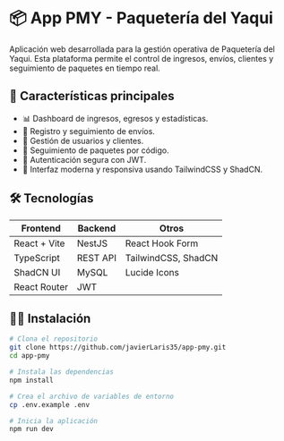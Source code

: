 # 📦 App PMY - Paquetería del Yaqui

Aplicación web desarrollada para la gestión operativa de Paquetería del Yaqui. Esta plataforma permite el control de ingresos, envíos, clientes y seguimiento de paquetes en tiempo real.

## 🚀 Características principales

- 📊 Dashboard de ingresos, egresos y estadísticas.
- 🧾 Registro y seguimiento de envíos.
- 👤 Gestión de usuarios y clientes.
- 📍 Seguimiento de paquetes por código.
- 🔐 Autenticación segura con JWT.
- 🎨 Interfaz moderna y responsiva usando TailwindCSS y ShadCN.

## 🛠️ Tecnologías

| Frontend           | Backend           | Otros                     |
|--------------------|-------------------|---------------------------|
| React + Vite       | NestJS            | React Hook Form           |
| TypeScript         | REST API          | TailwindCSS, ShadCN       |
| ShadCN UI          | MySQL             | Lucide Icons              |
| React Router       | JWT               |                           |

## 🧑‍💻 Instalación

```bash
# Clona el repositorio
git clone https://github.com/javierLaris35/app-pmy.git
cd app-pmy

# Instala las dependencias
npm install

# Crea el archivo de variables de entorno
cp .env.example .env

# Inicia la aplicación
npm run dev
